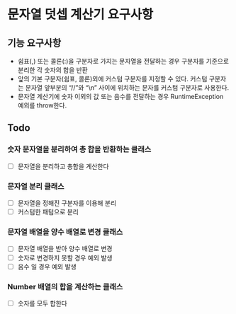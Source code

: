 # 문자열 덧셉 계산기 요구사항

## 기능 요구사항

- 쉼표(,) 또는 콜론(:)을 구분자로 가지는 문자열을 전달하는 경우 구분자를 기준으로 분리한 각 숫자의 합을 반환
- 앞의 기본 구분자(쉼표, 콜론)외에 커스텀 구분자를 지정할 수 있다. 커스텀 구분자는 문자열 앞부분의 “//”와 “\n” 사이에 위치하는 문자를 커스텀 구분자로 사용한다.
- 문자열 계산기에 숫자 이외의 값 또는 음수를 전달하는 경우 RuntimeException 예외를 throw한다.

## Todo

### 숫자 문자열을 분리하여 총 합을 반환하는 클래스

- [ ] 문자열을 분리하고 총합을 계산한다

### 문자열 분리 클래스

- [ ] 문자열을 정해진 구분자를 이용해 분리
- [ ] 커스텀한 패텀으로 분리

### 문자열 배열을 양수 배열로 변경 클래스

- [ ] 문자열 배열을 받아 양수 배열로 변경
- [ ] 숫자로 변경하지 못할 경우 예외 발생
- [ ] 음수 일 경우 예외 발생

### Number 배열의 합을 계산하는 클래스

- [ ] 숫자를 모두 합한다